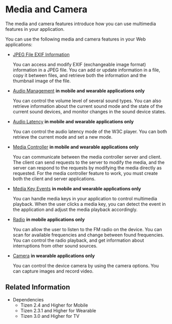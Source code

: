 # Media and Camera

The media and camera features introduce how you can use multimedia features in your application.

You can use the following media and camera features in your Web applications:

- [JPEG File EXIF Information](./jpeg-exif.md)

  You can access and modify EXIF (exchangeable image format) information in a JPEG file. You can add or update information in a file, copy it between files, and retrieve both the information and the thumbnail image of the file.

- [Audio Management](./audio.md) **in mobile and wearable applications only**

  You can control the volume level of several sound types. You can also retrieve information about the current sound mode and the state of the current sound devices, and monitor changes in the sound device states.

- [Audio Latency](./player-util.md) **in mobile and wearable applications only**

  You can control the audio latency mode of the W3C player. You can both retrieve the current mode and set a new mode.

- [Media Controller](./media-controller.md) **in mobile and wearable applications only**

  You can communicate between the media controller server and client. The client can send requests to the server to modify the media, and the server can respond to the requests by modifying the media directly as requested. For the media controller feature to work, you must create both the client and server applications.

- [Media Key Events](./media-key.md) **in mobile and wearable applications only**

  You can handle media keys in your application to control multimedia playback. When the user clicks a media key, you can detect the event in the application and adjust the media playback accordingly.

- [Radio](./radio.md) **in mobile applications only**

  You can allow the user to listen to the FM radio on the device. You can scan for available frequencies and change between found frequencies. You can control the radio playback, and get information about interruptions from other sound sources.

- [Camera](./camera.md) **in wearable applications only**

  You can control the device camera by using the camera options. You can capture images and record video.

## Related Information
* Dependencies  
  - Tizen 2.4 and Higher for Mobile
  - Tizen 2.3.1 and Higher for Wearable
  - Tizen 3.0 and Higher for TV
